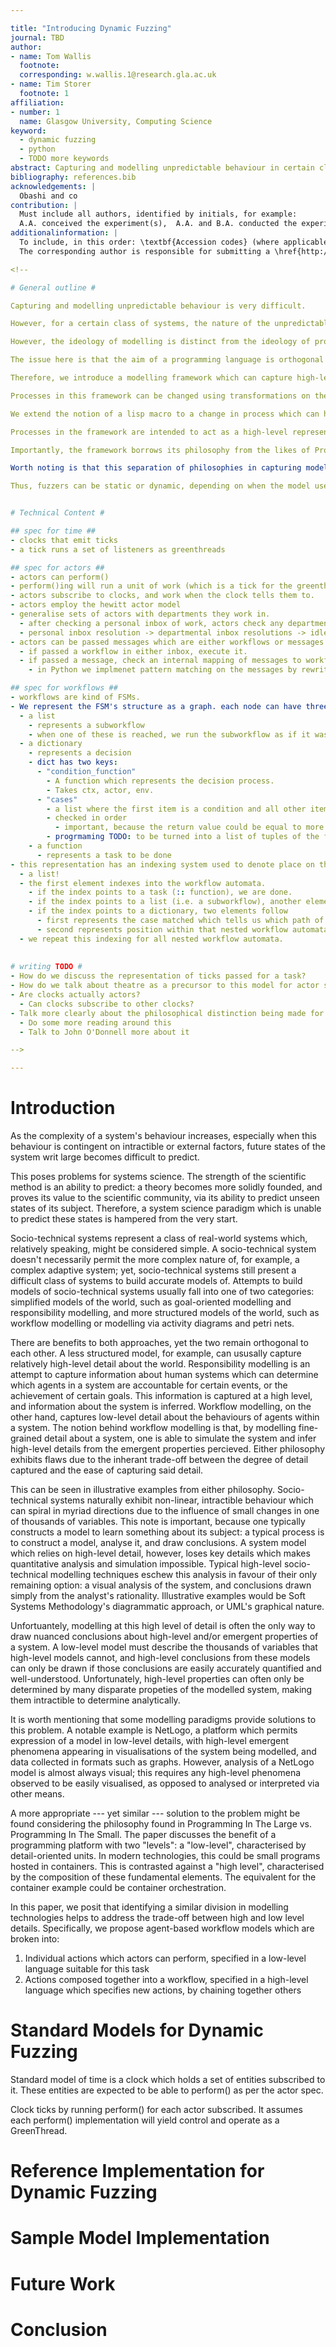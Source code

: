 ```yaml
---

title: "Introducing Dynamic Fuzzing"
journal: TBD
author:
- name: Tom Wallis
  footnote: 
  corresponding: w.wallis.1@research.gla.ac.uk
- name: Tim Storer
  footnote: 1
affiliation:
- number: 1
  name: Glasgow University, Computing Science
keyword:
  - dynamic fuzzing
  - python
  - TODO more keywords
abstract: Capturing and modelling unpredictable behaviour in certain classes of systems can be very difficult: as the behaviour of actors in the system becomes less predictable, and more contingent on external or intractible factors, a model of the system's behaviour becomes intractible to construct due to the scale of variance a model of the system must capture. This paper presents dynamic fuzzing, a method for simplifying a model of a system with intractibly contingent behaviour. After introducing the concepts of dynamic fuzzing, a suite of Python frameworks to construct dynamically fuzzed models are presented, and a sample model using these frameworks explored as a case study.
bibliography: references.bib
acknowledgements: |
  Obashi and co
contribution: |
  Must include all authors, identified by initials, for example:
  A.A. conceived the experiment(s),  A.A. and B.A. conducted the experiment(s), C.A. and D.A. analysed the results.  All authors reviewed the manuscript.
additionalinformation: |
  To include, in this order: \textbf{Accession codes} (where applicable); \textbf{Competing financial interests} (mandatory statement).
  The corresponding author is responsible for submitting a \href{http://www.nature.com/srep/policies/index.html#competing}{competing financial interests statement} on behalf of all authors of the paper.

<!-- 

# General outline #

Capturing and modelling unpredictable behaviour is very difficult.

However, for a certain class of systems, the nature of the unpredictable behaviour is known. This class would be the set of systems where their behaviour varies from the norm in ways which can be described as change of process. Change in process can be described as a transformation on a process — examples of this technique might be lisp's macro system.

However, the ideology of modelling is distinct from the ideology of programming, and relying on homoiconicity for the process change means attempting to capture model information in a program.

The issue here is that the aim of a programming language is orthogonal to the aim of a modelling language. Programming languages are geared toward the representation of computation, and engineering around this; modelling languages are oriented toward accurate representation of some concept, which may or may not be a process or computation.

Therefore, we introduce a modelling framework which can capture high-level model detail, but can take advantage of process transformation concepts similar to lisp's. Models in this framework represent socio-technical system behaviour, and take cues from successful paradigms with similar intents, such as BDD languages.

Processes in this framework can be changed using transformations on the process which operate with a similar philosophy to lisp's macro system, treating "code as data". Every time a process in a model is executed, a "blueprint" of the process is transformed through a pipeline of changes to the process. We call this "static process fuzzing".

We extend the notion of a lisp macro to a change in process which can happen *repeatedly*. The output of this series of transformations — which *could* be equivalent to the pipeline's input — is executed in lieu of the blueprint, every time it is enacted within the model. This enables the model to exhibit varying behaviour, where the impact of change to process can have non-linear effect as the model executes. We call the practice of generating new processes in our models every time they're run — as opposed to only once — "dynamic fuzzing". We call process transformers "fuzzers".

Processes in the framework are intended to act as a high-level representation of a workflow in a workflow model. Transformations are intended to represent the variance typically found in a socio-technical system, where sensors might be unreliable, or human actors have behaviours contingent on intractible external factors.

Importantly, the framework borrows its philosophy from the likes of Programming In The Large Vs Programming In The Small. Model detail is captured at a high-level, allowing the *architecture* of a model to be constructed. Low-level details are filled in at a level analogous to programming in the small. The interaction of the two allows high-level detail to be captured in a manner which fulfils the ideological requirements of the modeller, while low-level detail is filled in by those with the ideological requirements of a programmer.

Worth noting is that this separation of philosophies in capturing model detail and implementation detail requires separate fuzzers for each. Model detail is fuzzed by compiling the model to a finite state machine, and representing pertinent details from this machine in an array. Implemetation detail is fuzzed in much the same way lisp alters processes: a list representation of an AST is provided to a fuzzer, which can make necessary changes. 

Thus, fuzzers can be static or dynamic, depending on when the model uses them to generate new processes, and can be flow-level or process-level, depending on whether they operate on the level of a workflow or a process. We might therefore describe a static flow fuzzer, or a dynamic process fuzzer, depending on the nature of the variance applied to our model.


# Technical Content #

## spec for time ##
- clocks that emit ticks
- a tick runs a set of listeners as greenthreads

## spec for actors ##
- actors can perform()
- perform()ing will run a unit of work (which is a tick for the greenthread)
- actors subscribe to clocks, and work when the clock tells them to.
- actors employ the hewitt actor model
- generalise sets of actors with departments they work in. 
  - after checking a personal inbox of work, actors check any departmental inboxes they are associated with.
  - personal inbox resolution -> departmental inbox resolutions -> idle()
- actors can be passed messages which are either workflows or messages.
  - if passed a workflow in either inbox, execute it.
  - if passed a message, check an internal mapping of messages to workflows
    - in Python we implmenet pattern matching on the messages by rewriting the __eq__ magic method.

## spec for workflows ##
- workflows are kind of FSMs.
- We represent the FSM's structure as a graph. each node can have three types:
  - a list
    - represents a subworkflow
    - when one of these is reached, we run the subworkflow as if it was a regular workflow composed of one or more of any of the three types
  - a dictionary
    - represents a decision
    - dict has two keys:
      - "condition_function" 
        - A function which represents the decision process. 
        - Takes ctx, actor, env.
      - "cases"
        - a list where the first item is a condition and all other items are the rest of the workflow to be run if condition matches output of condition_function's return value
        - checked in order
          - important, because the return value could be equal to more than one thing!
        - progrmaming TODO: to be turned into a list of tuples of the form [(case, workflow), ...]
    - a function
      - represents a task to be done
- this representation has an indexing system used to denote place on the automata.
  - a list!
  - the first element indexes into the workflow automata.
    - if the index points to a task (:: function), we are done.
    - if the index points to a list (i.e. a subworkflow), another element follows representing the index within this nested workflow automata.
    - if the index points to a dictionary, two elements follow
      - first represents the case matched which tells us which path of the workflow is being navigated down
      - second represents position within that nested workflow automata.
  - we repeat this indexing for all nested workflow automata.
  
  
# writing TODO #
- How do we discuss the representation of ticks passed for a task?
- How do we talk about theatre as a precursor to this model for actor synchronisation?
- Are clocks actually actors?
  - Can clocks subscribe to other clocks?
- Talk more clearly about the philosophical distinction being made for prog in large vs prog in small
  - Do some more reading around this
  - Talk to John O'Donnell more about it

-->

---
```




# Introduction #
As the complexity of a system's behaviour increases, especially when this behaviour is contingent on intractible or external factors, future states of the system writ large becomes difficult to predict.

This poses problems for systems science. The strength of the scientific method is an ability to predict: a theory becomes more solidly founded, and proves its value to the scientific community, via its ability to predict unseen states of its subject. Therefore, a system science paradigm which is unable to predict these states is hampered from the very start.

Socio-technical systems represent a class of real-world systems which, relatively speaking, might be considered simple. A socio-technical system doesn't necessarily permit the more complex nature of, for example, a complex adaptive system; yet, socio-technical systems still present a difficult class of systems to build accurate models of. Attempts to build models of socio-technical systems usually fall into one of two categories: simplified models of the world, such as goal-oriented modelling and responsibility modelling, and more structured models of the world, such as workflow modelling or modelling via activity diagrams and petri nets.

There are benefits to both approaches, yet the two remain orthogonal to each other. A less structured model, for example, can ususally capture relatively high-level detail about the world. Responsibility modelling is an attempt to capture information about human systems which can determine which agents in a system are accountable for certain events, or the achievement of certain goals. This information is captured at a high level, and information about the system is inferred. Workflow modelling, on the other hand, captures low-level detail about the behaviours of agents within a system. The notion behind workflow modelling is that, by modelling fine-grained detail about a system, one is able to simulate the system and infer high-level details from the emergent properties percieved. Either philosophy exhibits flaws due to the inherant trade-off between the degree of detail captured and the ease of capturing said detail.

This can be seen in illustrative examples from either philosophy. Socio-technical systems naturally exhibit non-linear, intractible behaviour which can spiral in myriad directions due to the influence of small changes in one of thousands of variables. This note is important, because one typically constructs a model to learn something about its subject: a typical process is to construct a model, analyse it, and draw conclusions. A system model which relies on high-level detail, however, loses key details which makes quantitative analysis and simulation impossible. Typical high-level socio-technical modelling techniques eschew this analysis in favour of their only remaining option: a visual analysis of the system, and conclusions drawn simply from the analyst's rationality. Illustrative examples would be Soft Systems Methodology's diagrammatic approach, or UML's graphical nature.

Unfortuantely, modelling at this high level of detail is often the only way to draw nuanced conclusions about high-level and/or emergent properties of a system. A low-level model must describe the thousands of variables that high-level models cannot, and high-level conclusions from these models can only be drawn if those conclusions are easily accurately quantified and well-understood. Unfortunately, high-level properties can often only be determined by many disparate propeties of the modelled system, making them intractible to determine analytically.

It is worth mentioning that some modelling paradigms provide solutions to this problem. A notable example is NetLogo, a platform which permits expression of a model in low-level details, with high-level emergent phenomena appearing in visualisations of the system being modelled, and data collected in formats such as graphs. However, analysis of a NetLogo model is almost always visual; this requires any high-level phenomena observed to be easily visualised, as opposed to analysed or interpreted via other means. 

A more appropriate --- yet similar --- solution to the problem might be found considering the philosophy found in Programming In The Large vs. Programming In The Small. The paper discusses the benefit of a programming platform with two "levels": a "low-level", characterised by detail-oriented units. In modern technologies, this could be small programs hosted in containers. This is contrasted against a "high level", characterised by the composition of these fundamental elements. The equivalent for the container example could be container orchestration.

In this paper, we posit that identifying a similar division in modelling technologies helps to address the trade-off between high and low level details. Specifically, we propose agent-based workflow models which are broken into:

1. Individual actions which actors can perform, specified in a low-level language suitable for this task
2. Actions composed together into a workflow, specified in a high-level language which specifies new actions, by chaining together others


# Standard Models for Dynamic Fuzzing #

<!-- Actors -->

<!-- Time -->
Standard model of time is a clock which holds a set of entities subscribed to it. These entities are expected to be able to perform() as per the actor spec.

Clock ticks by running perform() for each actor subscribed. It assumes each perform() implementation will yield control and operate as a GreenThread.

<!-- Workflows -->


# Reference Implementation for Dynamic Fuzzing #

<!-- workflow_graphs & au -->


# Sample Model Implementation #


# Future Work #


# Conclusion #

